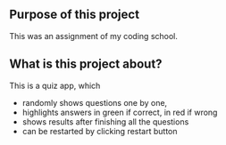 ## Purpose of this project
This was an assignment of my coding school.

## What is this project about?
This is a quiz app, which 
 - randomly shows questions one by one,
 - highlights answers in green if correct, in red if wrong
 - shows results after finishing all the questions
 - can be restarted by clicking restart button

